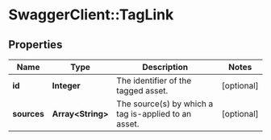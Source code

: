 # SwaggerClient::TagLink

## Properties
Name | Type | Description | Notes
------------ | ------------- | ------------- | -------------
**id** | **Integer** | The identifier of the tagged asset. | [optional] 
**sources** | **Array&lt;String&gt;** | The source(s) by which a tag is-applied to an asset. | [optional] 

